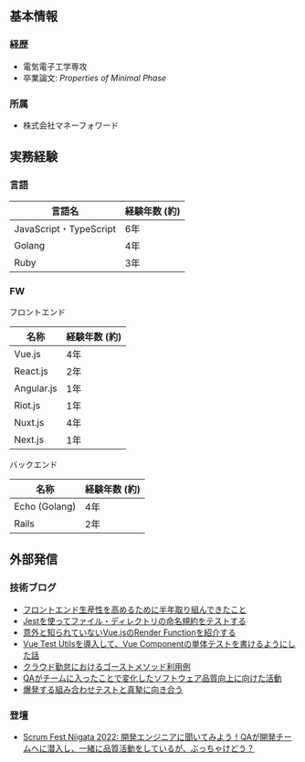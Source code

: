 ## 基本情報

### 経歴
- 電気電子工学専攻
- 卒業論文: *Properties of Minimal Phase*

### 所属
- 株式会社マネーフォワード


## 実務経験

### 言語

| 言語名 | 経験年数 (約) | 
--- | ----
| JavaScript・TypeScript | 6年 |
| Golang | 4年 | 
| Ruby | 3年 | 

### FW

フロントエンド

| 名称 | 経験年数 (約) | 
--- | ----
| Vue.js | 4年 |
| React.js | 2年 |
| Angular.js | 1年 |
| Riot.js | 1年 |
| Nuxt.js | 4年 |
| Next.js | 1年 |

バックエンド

| 名称 | 経験年数 (約) | 
--- | ----
| Echo (Golang) | 4年 |
| Rails | 2年 |


## 外部発信

### 技術ブログ
- [フロントエンド生産性を高めるために半年取り組んできたこと](https://moneyforward.com/engineers_blog/2022/11/24/improvement-fronend-half-a-year/)
- [Jestを使ってファイル・ディレクトリの命名規約をテストする](https://moneyforward.com/engineers_blog/2022/08/30/naming-convention-by-jest/)
- [意外と知られていないVue.jsのRender Functionを紹介する](https://moneyforward.com/engineers_blog/2022/07/28/introduce-render-function/)
- [Vue Test Utilsを導入して、Vue Componentの単体テストを書けるようにした話](https://moneyforward.com/engineers_blog/2021/12/17/vue-test-utils/)
- [クラウド勤怠におけるゴーストメソッド利用例](https://moneyforward.com/engineers_blog/2022/03/17/ghost-method-for-attendance/)
- [QAがチームに入ったことで変化したソフトウェア品質向上に向けた活動](https://moneyforward.com/engineers_blog/2022/06/02/quality-improvement-with-qae/)
- [爆発する組み合わせテストと真摯に向き合う](https://moneyforward.com/engineers_blog/2022/05/17/face-to-combinational-testing/)

### 登壇
- [Scrum Fest Niigata 2022: 開発エンジニアに聞いてみよう！QAが開発チームへに潜入し、一緒に品質活動をしているが、ぶっちゃけどう？](https://confengine.com/conferences/scrum-fest-niigata-2022/proposal/16455/qa)
